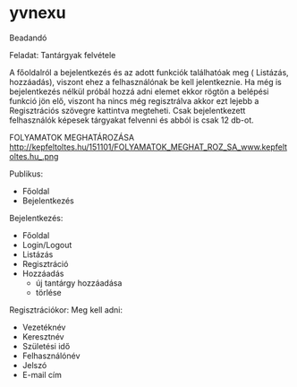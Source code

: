 # yvnexu
Beadandó

Feladat: 
Tantárgyak felvétele

A főoldalról a bejelentkezés és az adott funkciók találhatóak meg ( Listázás, hozzáadás), viszont ehez a felhasználónak be kell jelentkeznie. Ha még is bejelentkezés nélkül próbál hozzá adni elemet ekkor rögtön a belépési funkció jön elő, 
viszont ha nincs még regisztrálva akkor ezt lejebb a Regisztrációs szövegre kattintva megteheti.
Csak bejelentkezett felhasználók képesek tárgyakat felvenni és abból is csak 12 db-ot.


FOLYAMATOK MEGHATÁROZÁSA 
http://kepfeltoltes.hu/151101/FOLYAMATOK_MEGHAT_ROZ_SA_www.kepfeltoltes.hu_.png



Publikus:

- Főoldal
- Bejelentkezés

Bejelentkezés:

- Főoldal
- Login/Logout
- Listázás
- Regisztráció
- Hozzáadás
    + új tantárgy hozzáadása
    + törlése
        

Regisztrációkor:
Meg kell adni:
- Vezetéknév
- Keresztnév
- Születési idő
- Felhasználónév
- Jelszó
- E-mail cím